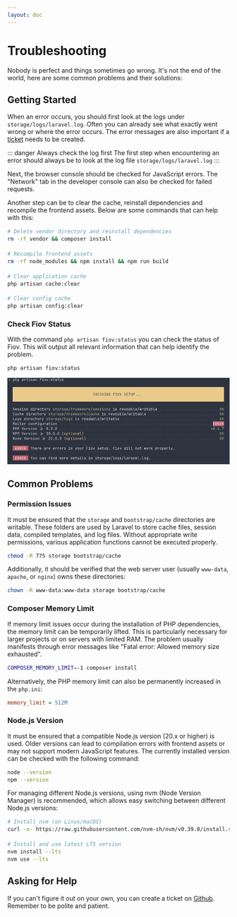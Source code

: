 ```yaml
---
layout: doc
---
```


# Troubleshooting

Nobody is perfect and things sometimes go wrong. It's not the end of the world, here are some common problems and their solutions:

## Getting Started

When an error occurs, you should first look at the logs under `storage/logs/laravel.log`. Often you can already see what exactly went wrong or where the error occurs.
The error messages are also important if a [ticket](https://github.com/pascalkleindienst/fiov/issues) needs to be created.

::: danger Always check the log first
The first step when encountering an error should always be to look at the log file `storage/logs/laravel.log`
:::

Next, the browser console should be checked for JavaScript errors. The "Network" tab in the developer console can also be checked for failed requests.

Another step can be to clear the cache, reinstall dependencies and recompile the frontend assets.
Below are some commands that can help with this:

```bash
# Delete vendor directory and reinstall dependencies
rm -rf vendor && composer install

# Recompile frontend assets
rm -rf node_modules && npm install && npm run build

# Clear application cache
php artisan cache:clear

# Clear config cache
php artisan config:clear
```

### Check Fiov Status

With the command `php artisan fiov:status` you can check the status of Fiov. This will output all relevant information that can help identify the problem.

```bash
php artisan fiov:status
```

![Fiov Status](../assets/images/fiov-status.png)


## Common Problems

### Permission Issues
It must be ensured that the `storage` and `bootstrap/cache` directories are writable. These folders are used by Laravel to store cache files, session data, compiled templates, and log files. Without appropriate write permissions, various application functions cannot be executed properly.
```bash
chmod -R 775 storage bootstrap/cache
```

Additionally, it should be verified that the web server user (usually `www-data`, `apache`, or `nginx`) owns these directories:
```bash
chown -R www-data:www-data storage bootstrap/cache
```

### Composer Memory Limit
If memory limit issues occur during the installation of PHP dependencies, the memory limit can be temporarily lifted. This is particularly necessary for larger projects or on servers with limited RAM. The problem usually manifests through error messages like "Fatal error: Allowed memory size exhausted".
```bash
COMPOSER_MEMORY_LIMIT=-1 composer install
```
Alternatively, the PHP memory limit can also be permanently increased in the `php.ini`:
```ini
memory_limit = 512M
```

### Node.js Version
It must be ensured that a compatible Node.js version (20.x or higher) is used. Older versions can lead to compilation errors with frontend assets or may not support modern JavaScript features. The currently installed version can be checked with the following command:
```bash
node --version
npm --version
```
For managing different Node.js versions, using nvm (Node Version Manager) is recommended, which allows easy switching between different Node.js versions:
```bash
# Install nvm (on Linux/macOS)
curl -o- https://raw.githubusercontent.com/nvm-sh/nvm/v0.39.0/install.sh | bash

# Install and use latest LTS version
nvm install --lts
nvm use --lts
```


## Asking for Help

If you can't figure it out on your own, you can create a ticket on [Github](https://github.com/pascalkleindienst/fiov/issues). Remember to be polite and patient.
